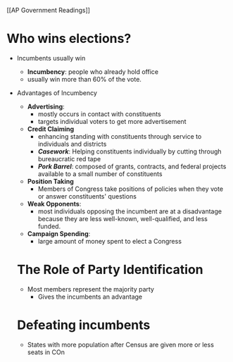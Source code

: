 [[AP Government Readings]]
# Who wins elections?
- Incumbents usually win
	- **Incumbency**: people who already hold office
	- usually win more than 60% of the vote.
- Advantages of Incumbency
	- **Advertising**: 
		- mostly occurs in contact with constituents
		- targets individual voters to get more advertisement
	- **Credit Claiming**
		- enhancing standing with constituents through service to individuals and districts
		- **_Casework_**: Helping constituents individually by cutting through bureaucratic red tape
		- **_Pork Barrel_**: composed of grants, contracts, and federal projects available to a small number of constituents
	- **Position Taking**
		- Members of Congress take positions of policies when they vote or answer constituents' questions
	- **Weak Opponents**:
		- most individuals opposing the incumbent are at a disadvantage because they are less well-known, well-qualified, and less funded.
	- **Campaign Spending**:
		- large amount of money spent to elect a Congress
	
	# The Role of Party Identification
	- Most members represent the majority party
		- Gives the incumbents an advantage
	# Defeating incumbents
	- States with more population after Census are given more or less seats in COn
